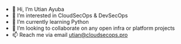 - 👋 Hi, I’m Utian Ayuba
- 👀 I’m interested in CloudSecOps & DevSecOps
- 🌱 I’m currently learning Python
- 💞️ I’m looking to collaborate on any open infra or platform projects
- 📫 Reach me via email utian@cloudsecops.pro

<!---
utianayuba/utianayuba is a ✨ special ✨ repository because its `README.md` (this file) appears on your GitHub profile.
You can click the Preview link to take a look at your changes.
--->
